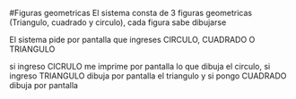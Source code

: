 #Figuras geometricas
El sistema consta de 3 figuras geometricas (Triangulo, cuadrado y circulo), cada figura sabe dibujarse

El sistema pide por pantalla que ingreses CIRCULO, CUADRADO O TRIANGULO

si ingreso  CICRULO me imprime por pantalla lo que dibuja el circulo, si ingreso  TRIANGULO dibuja por pantalla el triangulo y si pongo CUADRADO dibuja por pantalla